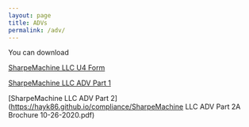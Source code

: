 ```yaml
---
layout: page
title: ADVs
permalink: /adv/
---
```


You can download 

[SharpeMachine LLC U4 Form](https://hayk86.github.io/compliance/Form_U4_Hayk_Grigoryan_11-03-2020.pdf)

[SharpeMachine LLC ADV Part 1](https://hayk86.github.io/compliance/SharpeMachine_LLC_ADV_Part1_10_26_2020.pdf)

[SharpeMachine LLC ADV Part 2](https://hayk86.github.io/compliance/SharpeMachine LLC ADV Part 2A Brochure 10-26-2020.pdf)

